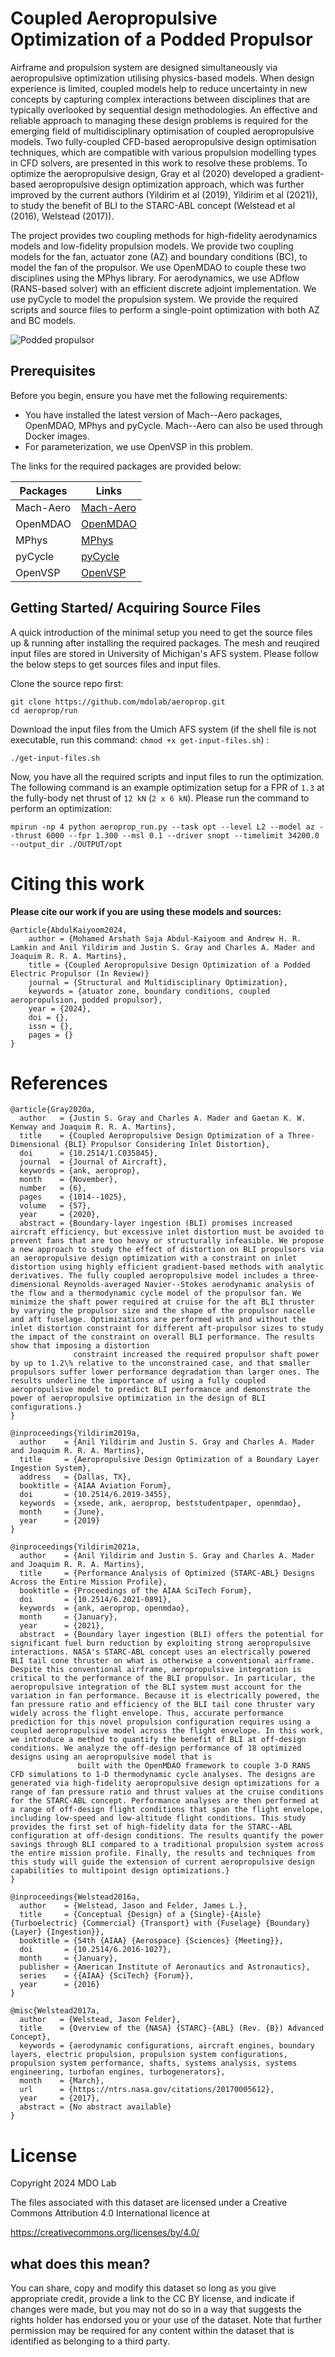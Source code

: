 # Coupled Aeropropulsive Optimization of a Podded Propulsor

Airframe and propulsion system are designed simultaneously via aeropropulsive optimization utilising physics-based models.
When design experience is limited, coupled models help to reduce uncertainty in new concepts by capturing complex interactions between disciplines that are typically overlooked by sequential design methodologies.
An effective and reliable approach to managing these design problems is required for the emerging field of multidisciplinary optimisation of coupled aeropropulsive models.
Two fully-coupled CFD-based aeropropulsive design optimisation techniques, which are compatible with various propulsion modelling types in CFD solvers, are presented in this work to resolve these problems.
To optimize the aeropropulsive design, Gray et al (2020) developed a gradient-based aeropropulsive design optimization approach, which was further improved by the current authors (Yildirim et al (2019), Yildirim et al (2021)), to study the benefit of BLI to the STARC-ABL concept (Welstead et al (2016), Welstead (2017)).

The project provides two coupling methods for high-fidelity aerodynamics models and low-fidelity propulsion models.
We provide two coupling models for the fan, actuator zone (AZ) and boundary conditions (BC), to model the fan of the propulsor.
We use OpenMDAO to couple these two disciplines using the MPhys library. 
For aerodynamics, we use ADflow (RANS-based solver) with an efficient discrete adjoint implementation.
We use pyCycle to model the propulsion system.
We provide the required scripts and source files to perform a single-point optimization with both AZ and BC models.

![Podded propulsor](./images/aeroprop_model_cfd.jpg)

## Prerequisites

Before you begin, ensure you have met the following requirements:
- You have installed the latest version of Mach--Aero packages, OpenMDAO, MPhys and pyCycle. Mach--Aero can also be used through Docker images.
- For parameterization, we use OpenVSP in this problem.

The links for the required packages are provided below:

| Packages  | Links                                                                   |
| --------- | ----------------------------------------------------------------------- |
| Mach-Aero | [Mach-Aero](https://mdolab-mach-aero.readthedocs-hosted.com/en/latest/) |
| OpenMDAO  | [OpenMDAO](https://openmdao.org/newdocs/versions/latest/main.html)      |
| MPhys     | [MPhys](https://openmdao.github.io/mphys/)                              |
| pyCycle   | [pyCycle](https://github.com/OpenMDAO/pyCycle)                          |
| OpenVSP   | [OpenVSP](https://openvsp.org/wiki/doku.php?id=ubuntu_instructions)     |

## Getting Started/ Acquiring Source Files

A quick introduction of the minimal setup you need to get the source files up & running after installing the required packages.
The mesh and reuqired input files are stored in University of Michigan's AFS system. Please follow the below steps to get sources files and input files.

Clone the source repo first:

```shell
git clone https://github.com/mdolab/aeroprop.git
cd aeroprop/run
```
Download the input files from the Umich AFS system (if the shell file is not executable, run this command: ``chmod +x get-input-files.sh``) :

```shell
./get-input-files.sh
```

Now, you have all the required scripts and input files to run the optimization. The following command is an example optimization setup for a FPR of ``1.3`` at the fully-body net thrust of ``12 kN`` (``2 x 6 kN``). Please run the command to perform an optimization:

```shell
mpirun -np 4 python aeroprop_run.py --task opt --level L2 --model az --thrust 6000 --fpr 1.300 --msl 0.1 --driver snopt --timelimit 34200.0 --output_dir ./OUTPUT/opt
```

# Citing this work

 **Please cite our work if you are using these models and sources:** 

```
@article{AbdulKaiyoom2024,
    author = {Mohamed Arshath Saja Abdul-Kaiyoom and Andrew H. R. Lamkin and Anil Yildirim and Justin S. Gray and Charles A. Mader and Joaquim R. R. A. Martins},
    title = {Coupled Aeropropulsive Design Optimization of a Podded Electric Propulsor (In Review)}
    journal = {Structural and Multidisciplinary Optimization},
    keywords = {atuator zone, boundary conditions, coupled aeropropulsion, podded propulsor},
    year = {2024},
    doi = {},
    issn = {},
    pages = {}
}
```


# References


```
@article{Gray2020a,
  author   = {Justin S. Gray and Charles A. Mader and Gaetan K. W. Kenway and Joaquim R. R. A. Martins},
  title    = {Coupled Aeropropulsive Design Optimization of a Three-Dimensional {BLI} Propulsor Considering Inlet Distortion},
  doi      = {10.2514/1.C035845},
  journal  = {Journal of Aircraft},
  keywords = {ank, aeroprop},
  month    = {November},
  number   = {6},
  pages    = {1014--1025},
  volume   = {57},
  year     = {2020},
  abstract = {Boundary-layer ingestion (BLI) promises increased aircraft efficiency, but excessive inlet distortion must be avoided to prevent fans that are too heavy or structurally infeasible. We propose a new approach to study the effect of distortion on BLI propulsors via an aeropropulsive design optimization with a constraint on inlet distortion using highly efficient gradient-based methods with analytic derivatives. The fully coupled aeropropulsive model includes a three-dimensional Reynolds-averaged Navier--Stokes aerodynamic analysis of the flow and a thermodynamic cycle model of the propulsor fan. We minimize the shaft power required at cruise for the aft BLI thruster by varying the propulsor size and the shape of the propulsor nacelle and aft fuselage. Optimizations are performed with and without the inlet distortion constraint for different aft-propulsor sizes to study the impact of the constraint on overall BLI performance. The results show that imposing a distortion
              constraint increased the required propulsor shaft power by up to 1.2\% relative to the unconstrained case, and that smaller propulsors suffer lower performance degradation than larger ones. The results underline the importance of using a fully coupled aeropropulsive model to predict BLI performance and demonstrate the power of aeropropulsive optimization in the design of BLI configurations.}
}

@inproceedings{Yildirim2019a,
  author    = {Anil Yildirim and Justin S. Gray and Charles A. Mader and Joaquim R. R. A. Martins},
  title     = {Aeropropulsive Design Optimization of a Boundary Layer Ingestion System},
  address   = {Dallas, TX},
  booktitle = {AIAA Aviation Forum},
  doi       = {10.2514/6.2019-3455},
  keywords  = {xsede, ank, aeroprop, beststudentpaper, openmdao},
  month     = {June},
  year      = {2019}
}

@inproceedings{Yildirim2021a,
  author    = {Anil Yildirim and Justin S. Gray and Charles A. Mader and Joaquim R. R. A. Martins},
  title     = {Performance Analysis of Optimized {STARC-ABL} Designs Across the Entire Mission Profile},
  booktitle = {Proceedings of the AIAA SciTech Forum},
  doi       = {10.2514/6.2021-0891},
  keywords  = {ank, aeroprop, openmdao},
  month     = {January},
  year      = {2021},
  abstract  = {Boundary layer ingestion (BLI) offers the potential for significant fuel burn reduction by exploiting strong aeropropulsive interactions. NASA's STARC-ABL concept uses an electrically powered BLI tail cone thruster on what is otherwise a conventional airframe. Despite this conventional airframe, aeropropulsive integration is critical to the performance of the BLI propulsor. In particular, the aeropropulsive integration of the BLI system must account for the variation in fan performance. Because it is electrically powered, the fan pressure ratio and efficiency of the BLI tail cone thruster vary widely across the flight envelope. Thus, accurate performance prediction for this novel propulsion configuration requires using a coupled aeropropulsive model across the flight envelope. In this work, we introduce a method to quantify the benefit of BLI at off-design conditions. We analyze the off-design performance of 18 optimized designs using an aeropropulsive model that is
               built with the OpenMDAO framework to couple 3-D RANS CFD simulations to 1-D thermodynamic cycle analyses. The designs are generated via high-fidelity aeropropulsive design optimizations for a range of fan pressure ratio and thrust values at the cruise conditions for the STARC-ABL concept. Performance analyses are then performed at a range of off-design flight conditions that span the flight envelope, including low-speed and low-altitude flight conditions. This study provides the first set of high-fidelity data for the STARC--ABL configuration at off-design conditions. The results quantify the power savings through BLI compared to a traditional propulsion system across the entire mission profile. Finally, the results and techniques from this study will guide the extension of current aeropropulsive design capabilities to multipoint design optimizations.}
}

@inproceedings{Welstead2016a,
  author    = {Welstead, Jason and Felder, James L.},
  title     = {Conceptual {Design} of a {Single}-{Aisle} {Turboelectric} {Commercial} {Transport} with {Fuselage} {Boundary} {Layer} {Ingestion}},
  booktitle = {54th {AIAA} {Aerospace} {Sciences} {Meeting}},
  doi       = {10.2514/6.2016-1027},
  month     = {January},
  publisher = {American Institute of Aeronautics and Astronautics},
  series    = {{AIAA} {SciTech} {Forum}},
  year      = {2016}
}

@misc{Welstead2017a,
  author   = {Welstead, Jason Felder},
  title    = {Overview of the {NASA} {STARC}-{ABL} (Rev. {B}) Advanced Concept},
  keywords = {aerodynamic configurations, aircraft engines, boundary layers, electric propulsion, propulsion system configurations, propulsion system performance, shafts, systems analysis, systems engineering, turbofan engines, turbogenerators},
  month    = {March},
  url      = {https://ntrs.nasa.gov/citations/20170005612},
  year     = {2017},
  abstract = {No abstract available}
}
```

# License

Copyright 2024 MDO Lab

The files associated with this dataset are licensed under a Creative Commons Attribution 4.0 International licence at

https://creativecommons.org/licenses/by/4.0/

## what does this mean?

You can share, copy and modify this dataset so long as you give appropriate credit, provide a link to the CC BY license, and indicate if changes were made, but you may not do so in a way that suggests the rights holder has endorsed you or your use of the dataset. Note that further permission may be required for any content within the dataset that is identified as belonging to a third party.
